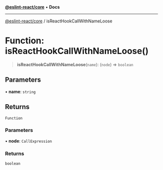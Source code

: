 [**@eslint-react/core**](../README.md) • **Docs**

***

[@eslint-react/core](../README.md) / isReactHookCallWithNameLoose

# Function: isReactHookCallWithNameLoose()

> **isReactHookCallWithNameLoose**(`name`): (`node`) => `boolean`

## Parameters

• **name**: `string`

## Returns

`Function`

### Parameters

• **node**: `CallExpression`

### Returns

`boolean`
